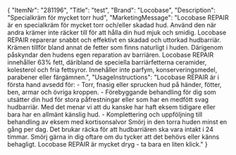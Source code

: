 {
  "ItemNr": "281196",
  "Title": "test",
  "Brand": "Locobase",
  "Description": "Specialkräm för mycket torr hud",
  "MarketingMessage": "Locobase REPAIR är en specialkräm för mycket torr och/eller skadad hud. Använd den när andra krämer inte räcker till för att hålla din hud mjuk och smidig. Locobase REPAIR reparerar snabbt och effektivt en skadad och uttorkad hudbarriär. Krämen tillför bland annat de fetter som finns naturligt i huden. Därigenom påskyndar den hudens egen reparation av barriären. Locobase REPAIR innehåller 63% fett, däribland de speciella barriärfetterna ceramider, kolesterol och fria fettsyror. Innehåller inte parfym, konserveringsmedel, parabener eller färgämnen.",
  "UsageInstructions": "Locobase REPAIR är i första hand avsedd för: - Torr, fnasig eller sprucken hud på händer, fötter, ben, armar och övriga kroppen. - Förebyggande behandling för dig som utsätter din hud för stora påfrestningar eller som har en medfött svag hudbarriär. Med det menar vi att du kanske har haft eksem tidigare eller bara har en allmänt känslig hud. - Komplettering och uppföljning till behandling av eksem med kortisonsalvor Smörj in den torra huden minst en gång per dag. Det brukar räcka för att hudbarriären  ska vara intakt i 24 timmar. Smörj gärna in dig oftare om du tycker att det behövs eller känns behagligt. Locobase REPAIR är mycket dryg - ta bara en liten klick."
}